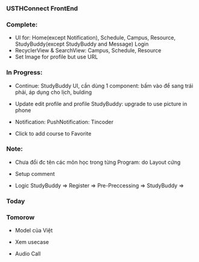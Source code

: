 ### USTHConnect FrontEnd ###

### Complete:
- UI for: Home(except Notification), Schedule, Campus, Resource, StudyBuddy(except StudyBuddy and Message) Login
- RecyclerView & SearchView: Campus, Schedule, Resource
- Set Image for profile but use URL

### In Progress:
- Continue: StudyBuddy UI, cần dùng 1 component: bấm vào để sang trái phải, áp dụng cho lịch, bulding

- Update edit profile and profile StudyBuddy: upgrade to use picture in phone

- Notification: PushNotification: Tincoder

- Click to add course to Favorite

### Note:
+ Chưa đổi đc tên các môn học trong từng Program: do Layout cứng 

+ Setup comment

+ Logic StudyBuddy => Register => Pre-Preccessing => StudyBuddy =>

### Today

### Tomorow
+ Model của Việt

+ Xem usecase

+ Audio Call